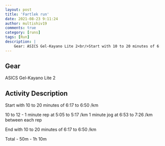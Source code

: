 ```yaml
---
layout: post
title: 'Fartlek run'
date: 2021-08-23 9:11:24
author: multishiv19
comments: true
category: [runs]
tags: [Run]
description: |
    Gear: ASICS Gel-Kayano Lite 2<br/>Start with 10 to 20 minutes of 6:17 to 6:50 /km<br/><br/><br/><br/>10 to 12 - 1 minute rep at 5:05 to 5:17 /km<br/><br/>1 minute jog at 6:53 to 7:26 /km between each rep<br/><br/><br/><br/>End with 10 to 20 minutes of 6:17 to 6:50 /km<br/><br/><br/><br/>Total - 50m - 1h 10m
---
```


## Gear
ASICS Gel-Kayano Lite 2

## Activity Description
Start with 10 to 20 minutes of 6:17 to 6:50 /km

10 to 12 - 1 minute rep at 5:05 to 5:17 /km
1 minute jog at 6:53 to 7:26 /km between each rep

End with 10 to 20 minutes of 6:17 to 6:50 /km

Total - 50m - 1h 10m


<div width='100%' class='strava-embed-placeholder' data-embed-type='activity' data-embed-id='5864629631'></div>
<script src='https://strava-embeds.com/embed.js'></script>
